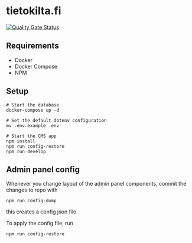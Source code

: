 # tietokilta.fi

[![Quality Gate Status](https://sonarcloud.io/api/project_badges/measure?project=Tietokilta_tietokilta.fi&metric=alert_status)](https://sonarcloud.io/dashboard?id=Tietokilta_tietokilta.fi)

## Requirements
- Docker
- Docker Compose
- NPM

## Setup

```
# Start the database
docker-compose up -d  

# Set the default dotenv configuration
mv .env.example .env 

# Start the CMS app
npm install
npm run config-restore
npm run develop
```


## Admin panel config

Whenever you change layout of the admin panel components, commit the changes to repo with
```
npm run config-dump
```
this creates a config json file


To apply the config file, run 
```
npm run config-restore
```
